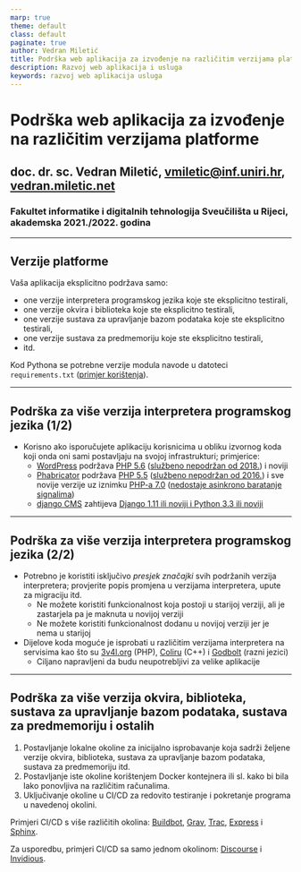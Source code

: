 ```yaml
---
marp: true
theme: default
class: default
paginate: true
author: Vedran Miletić
title: Podrška web aplikacija za izvođenje na različitim verzijama platforme
description: Razvoj web aplikacija i usluga
keywords: razvoj web aplikacija usluga
---
```


# Podrška web aplikacija za izvođenje na različitim verzijama platforme

## doc. dr. sc. Vedran Miletić, <vmiletic@inf.uniri.hr>, [vedran.miletic.net](https://vedran.miletic.net/)

### Fakultet informatike i digitalnih tehnologija Sveučilišta u Rijeci, akademska 2021./2022. godina

---

## Verzije platforme

Vaša aplikacija eksplicitno podržava samo:

- one verzije interpretera programskog jezika koje ste eksplicitno testirali,
- one verzije okvira i biblioteka koje ste eksplicitno testirali,
- one verzije sustava za upravljanje bazom podataka koje ste eksplicitno testirali,
- one verzije sustava za predmemoriju koje ste eksplicitno testirali,
- itd.

Kod Pythona se potrebne verzije modula navode u datoteci `requirements.txt` ([primjer korištenja](https://www.jetbrains.com/help/pycharm/managing-dependencies.html)).

---

## Podrška za više verzija interpretera programskog jezika (1/2)

- Korisno ako isporučujete aplikaciju korisnicima u obliku izvornog koda koji onda oni sami postavljaju na svojoj infrastrukturi; primjerice:
    - [WordPress](https://make.wordpress.org/plugins/2019/04/01/wordpress-to-move-to-php-5-6/) podržava [PHP 5.6](https://www.php.net/releases/5_6_0.php) ([službeno nepodržan od 2018.](https://www.php.net/eol.php)) i noviji
    - [Phabricator](https://www.phacility.com/phabricator/) podržava [PHP 5.5](https://www.php.net/releases/5_5_0.php) ([službeno nepodržan od 2016.](https://www.php.net/eol.php)) i sve novije verzije uz iznimku [PHP-a 7.0](https://www.php.net/releases/7_0_0.php) ([nedostaje asinkrono baratanje signalima](https://secure.phabricator.com/T12101))
    - [django CMS](https://www.django-cms.org/) zahtijeva [Django 1.11 ili noviji i Python 3.3 ili noviji](https://docs.django-cms.org/en/latest/index.html#software-version-requirements-and-release-notes)

---

## Podrška za više verzija interpretera programskog jezika (2/2)

- Potrebno je koristiti isključivo *presjek značajki* svih podržanih verzija interpretera; provjerite popis promjena u verzijama interpretera, upute za migraciju itd.
    - Ne možete koristiti funkcionalnost koja postoji u starijoj verziji, ali je zastarjela pa je maknuta u novijoj verziji
    - Ne možete koristiti funkcionalnost dodanu u novijoj verziji jer je nema u starijoj
- Dijelove koda moguće je isprobati u različitim verzijama interpretera na servisima kao što su [3v4l.org](https://3v4l.org/) (PHP), [Coliru](https://coliru.stacked-crooked.com/) (C++) i [Godbolt](https://godbolt.org/) (razni jezici)
    - Ciljano napravljeni da budu neupotrebljivi za velike aplikacije

---

## Podrška za više verzija okvira, biblioteka, sustava za upravljanje bazom podataka, sustava za predmemoriju i ostalih

1. Postavljanje lokalne okoline za inicijalno isprobavanje koja sadrži željene verzije okvira, biblioteka, sustava za upravljanje bazom podataka, sustava za predmemoriju itd.
2. Postavljanje iste okoline korištenjem Docker kontejnera ili sl. kako bi bila lako ponovljiva na različitim računalima.
3. Uključivanje okoline u CI/CD za redovito testiranje i pokretanje programa u navedenoj okolini.

Primjeri CI/CD s više različitih okolina: [Buildbot](https://github.com/buildbot/buildbot), [Grav](https://github.com/getgrav/grav), [Trac](https://github.com/edgewall/trac), [Express](https://github.com/expressjs/express) i [Sphinx](https://github.com/sphinx-doc/sphinx).

Za usporedbu, primjeri CI/CD sa samo jednom okolinom: [Discourse](https://github.com/discourse/discourse) i [Invidious](https://github.com/iv-org/invidious).
